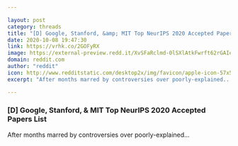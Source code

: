 ```yaml
---

layout: post
category: threads
title: "[D] Google, Stanford, &amp; MIT Top NeurIPS 2020 Accepted Papers List"
date: 2020-10-08 19:47:30
link: https://vrhk.co/2GOFyRX
image: https://external-preview.redd.it/XvSFaRclmd-0lSXlAtkFwrft62rGAIeowEGPTxhX37M.jpg?width=1200&height=628.272251309&auto=webp&crop=1200:628.272251309,smart&s=7e1b3e5232a7c179b3236d09dd92a8b871b9b3ef
domain: reddit.com
author: "reddit"
icon: http://www.redditstatic.com/desktop2x/img/favicon/apple-icon-57x57.png
excerpt: "After months marred by controversies over poorly-explained..."

---
```


### [D] Google, Stanford, &amp; MIT Top NeurIPS 2020 Accepted Papers List

After months marred by controversies over poorly-explained...
